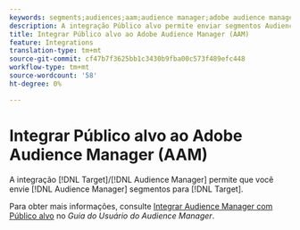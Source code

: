 ```yaml
---
keywords: segments;audiences;aam;audience manager;adobe audience manager;integrate;integration
description: A integração Público alvo permite enviar segmentos Audience Manager para a Adobe Target
title: Integrar Público alvo ao Adobe Audience Manager (AAM)
feature: Integrations
translation-type: tm+mt
source-git-commit: cf47b7f3625bb1c3430b9fba00c573f489efc448
workflow-type: tm+mt
source-wordcount: '58'
ht-degree: 0%

---
```



# Integrar Público alvo ao Adobe Audience Manager (AAM)

A integração [!DNL Target]/[!DNL Audience Manager] permite que você envie [!DNL Audience Manager] segmentos para [!DNL Target].

Para obter mais informações, consulte [Integrar Audience Manager com Público alvo](https://experienceleague.adobe.com/docs/audience-manager/user-guide/implementation-integration-guides/integration-other-solutions/aam-target-integration.html) no *Guia do Usuário do Audience Manager*.
